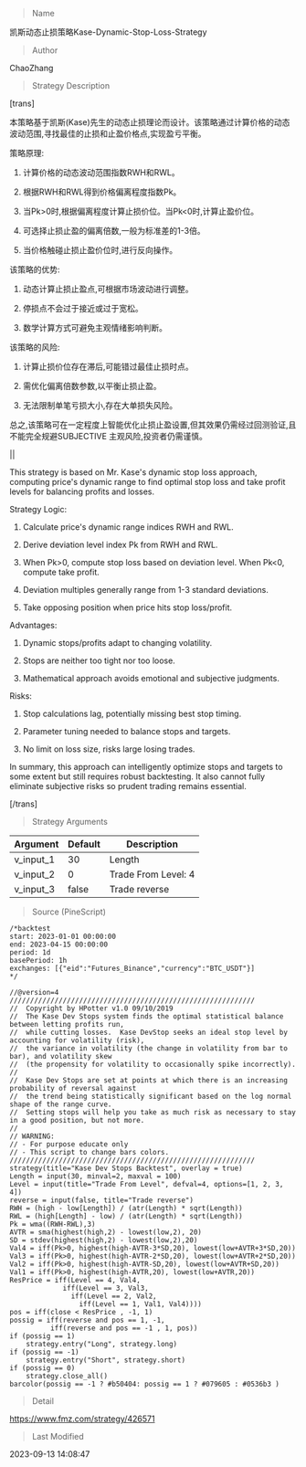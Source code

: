 
> Name

凯斯动态止损策略Kase-Dynamic-Stop-Loss-Strategy

> Author

ChaoZhang

> Strategy Description

[trans]

本策略基于凯斯(Kase)先生的动态止损理论而设计。该策略通过计算价格的动态波动范围,寻找最佳的止损和止盈价格点,实现盈亏平衡。

策略原理:

1. 计算价格的动态波动范围指数RWH和RWL。

2. 根据RWH和RWL得到价格偏离程度指数Pk。

3. 当Pk>0时,根据偏离程度计算止损价位。当Pk<0时,计算止盈价位。

4. 可选择止损止盈的偏离倍数,一般为标准差的1-3倍。

5. 当价格触碰止损止盈价位时,进行反向操作。

该策略的优势:

1. 动态计算止损止盈点,可根据市场波动进行调整。

2. 停损点不会过于接近或过于宽松。

3. 数学计算方式可避免主观情绪影响判断。

该策略的风险:

1. 计算止损价位存在滞后,可能错过最佳止损时点。

2. 需优化偏离倍数参数,以平衡止损止盈。

3. 无法限制单笔亏损大小,存在大单损失风险。

总之,该策略可在一定程度上智能优化止损止盈设置,但其效果仍需经过回测验证,且不能完全规避SUBJECTIVE 主观风险,投资者仍需谨慎。

||

This strategy is based on Mr. Kase's dynamic stop loss approach, computing price's dynamic range to find optimal stop loss and take profit levels for balancing profits and losses. 

Strategy Logic:

1. Calculate price's dynamic range indices RWH and RWL.

2. Derive deviation level index Pk from RWH and RWL. 

3. When Pk>0, compute stop loss based on deviation level. When Pk<0, compute take profit.

4. Deviation multiples generally range from 1-3 standard deviations.

5. Take opposing position when price hits stop loss/profit.

Advantages:

1. Dynamic stops/profits adapt to changing volatility.

2. Stops are neither too tight nor too loose.

3. Mathematical approach avoids emotional and subjective judgments.

Risks:

1. Stop calculations lag, potentially missing best stop timing.

2. Parameter tuning needed to balance stops and targets.

3. No limit on loss size, risks large losing trades.

In summary, this approach can intelligently optimize stops and targets to some extent but still requires robust backtesting. It also cannot fully eliminate subjective risks so prudent trading remains essential.

[/trans]

> Strategy Arguments



|Argument|Default|Description|
|----|----|----|
|v_input_1|30|Length|
|v_input_2|0|Trade From Level: 4|2|3|1|
|v_input_3|false|Trade reverse|


> Source (PineScript)

``` pinescript
/*backtest
start: 2023-01-01 00:00:00
end: 2023-04-15 00:00:00
period: 1d
basePeriod: 1h
exchanges: [{"eid":"Futures_Binance","currency":"BTC_USDT"}]
*/

//@version=4
////////////////////////////////////////////////////////////
//  Copyright by HPotter v1.0 09/10/2019
//  The Kase Dev Stops system finds the optimal statistical balance between letting profits run, 
//  while cutting losses.  Kase DevStop seeks an ideal stop level by accounting for volatility (risk),
//  the variance in volatility (the change in volatility from bar to bar), and volatility skew 
//  (the propensity for volatility to occasionally spike incorrectly).
//
//  Kase Dev Stops are set at points at which there is an increasing probability of reversal against 
//  the trend being statistically significant based on the log normal shape of the range curve.  
//  Setting stops will help you take as much risk as necessary to stay in a good position, but not more.
//
// WARNING:
// - For purpose educate only
// - This script to change bars colors.
////////////////////////////////////////////////////////////
strategy(title="Kase Dev Stops Backtest", overlay = true)
Length = input(30, minval=2, maxval = 100)
Level = input(title="Trade From Level", defval=4, options=[1, 2, 3, 4])
reverse = input(false, title="Trade reverse")
RWH = (high - low[Length]) / (atr(Length) * sqrt(Length))
RWL = (high[Length] - low) / (atr(Length) * sqrt(Length))
Pk = wma((RWH-RWL),3)
AVTR = sma(highest(high,2) - lowest(low,2), 20)
SD = stdev(highest(high,2) - lowest(low,2),20)
Val4 = iff(Pk>0, highest(high-AVTR-3*SD,20), lowest(low+AVTR+3*SD,20))
Val3 = iff(Pk>0, highest(high-AVTR-2*SD,20), lowest(low+AVTR+2*SD,20))
Val2 = iff(Pk>0, highest(high-AVTR-SD,20), lowest(low+AVTR+SD,20))
Val1 = iff(Pk>0, highest(high-AVTR,20), lowest(low+AVTR,20))
ResPrice = iff(Level == 4, Val4,
             iff(Level == 3, Val3,
               iff(Level == 2, Val2,
                 iff(Level == 1, Val1, Val4))))
pos = iff(close < ResPrice , -1, 1)
possig = iff(reverse and pos == 1, -1,
          iff(reverse and pos == -1 , 1, pos))	   
if (possig == 1) 
    strategy.entry("Long", strategy.long)
if (possig == -1)
    strategy.entry("Short", strategy.short)	 
if (possig == 0) 
    strategy.close_all()
barcolor(possig == -1 ? #b50404: possig == 1 ? #079605 : #0536b3 )
```

> Detail

https://www.fmz.com/strategy/426571

> Last Modified

2023-09-13 14:08:47
